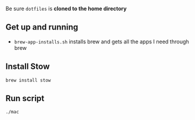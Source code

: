 Be sure `dotfiles` is **cloned to the home directory**

## Get up and running
- `brew-app-installs.sh` installs brew and gets all the apps I need through brew

## Install Stow
`brew install stow`

## Run script
`./mac`


